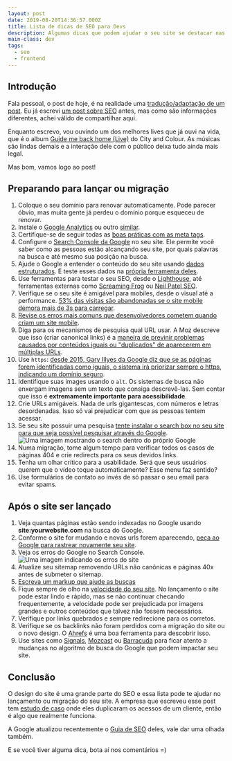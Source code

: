 ```yaml
---
layout: post
date: 2019-08-20T14:36:57.000Z
title: Lista de dicas de SEO para Devs
description: Algumas dicas que podem ajudar o seu site se destacar nas pesquisas do Google.
main-class: dev
tags:
  - seo
  - frontend
---
```

## Introdução

Fala pessoal, o post de hoje, é na realidade uma [tradução/adaptação de um post](https://dev.to/pagely/seo-cheat-sheet-for-devs-5h1g). Eu já escrevi [um post sobre SEO](https://willianjusten.com.br/como-melhorar-meu-seo/) antes, mas como são informações diferentes, achei válido de compartilhar aqui.

Enquanto escrevo, vou ouvindo um dos melhores lives que já ouvi na vida, que é o album [Guide me back home (Live)](https://open.spotify.com/album/4dfzMiWAbm39kNAbvgptDr?si=C14YEC2VS4-6pecYfOZb3g) do City and Colour. As músicas são lindas demais e a interação dele com o público deixa tudo ainda mais legal.

Mas bom, vamos logo ao post!

## Preparando para lançar ou migração

1. Coloque o seu domínio para renovar automaticamente. Pode parecer óbvio, mas muita gente já perdeu o domínio porque esqueceu de renovar.
2. Instale o [Google Analytics](https://analytics.google.com/analytics/web/) ou outro [similar](https://www.searchenginejournal.com/9-google-analytics-alternatives/92071/).
3. Certifique-se de seguir todas as [boas práticas com as meta tags](https://moz.com/blog/the-ultimate-guide-to-seo-meta-tags). 
4. Configure o [Search Console da Google](https://search.google.com/search-console/about?hl=pt-br) no seu site. Ele permite você saber como as pessoas estão alcançando seu site, por quais palavras na busca e até mesmo sua posição na busca.
5. Ajude o Google a entender o conteúdo do seu site usando [dados estruturados](https://developers.google.com/search/docs/guides/intro-structured-data?visit_id=1-636507697624367960-3670912478&rd=1). E teste esses dados na [própria ferramenta deles](https://search.google.com/structured-data/testing-tool/u/0/).
6. Use ferramentas para testar o seu SEO, desde o [Lighthouse](https://willianjusten.com.br/medindo-performance-do-seu-site-com-lighthouse/), até ferramentas externas como [Screaming Frog](https://www.screamingfrog.co.uk/seo-spider/) ou [Neil Patel SEO](https://neilpatel.com/br/seo-analyzer/).
7. Verifique se o seu site é amigável para mobiles, desde o visual até a performance. [53% das visitas são abandonadas se o site mobile demora mais de 3s para carregar](https://www.thinkwithgoogle.com/marketing-resources/data-measurement/mobile-page-speed-new-industry-benchmarks/).
8. [Revise os erros mais comuns que desenvolvedores cometem quando criam um site mobile](https://developers.google.com/search/mobile-sites/mobile-seo/common-mistakes).
9. Diga para os mecanismos de pesquisa qual URL usar. A Moz descreve que isso (criar canonical links) é a [maneira de previnir problemas causados por conteúdos iguais ou "duplicados" de aparecerem em múltiplas URLs](https://moz.com/learn/seo/canonicalization).
10. Use `https`: [desde 2015, Gary Illyes da Google diz que se as páginas forem identificadas como iguais, o sistema irá priorizar sempre o https, indicando um domínio seguro](https://www.bruceclay.com/blog/gary-illyes-interview/). 
11. Identifique suas images usando o `alt`. Os sistemas de busca não enxergam imagens sem um texto que consiga descrevê-las. Sem contar que isso é **extremamente importante para acessibilidade**.
12. Crie URLs amigáveis. Nada de urls gigantescas, com números e letras desordenadas. Isso só vai prejudicar com que as pessoas tentem acessar.
13. Se seu site possuir uma pesquisa [tente instalar o search box no seu site para que seja possível pesquisar através do Google](https://developers.google.com/search/docs/data-types/sitelinks-searchbox).
![Uma imagem mostrando o search dentro do próprio Google](https://res.cloudinary.com/practicaldev/image/fetch/s--4yXlk8jE--/c_limit%2Cf_auto%2Cfl_progressive%2Cq_auto%2Cw_880/https://pagely.com/wp-content/uploads/2018/01/search-engine-box.png)
14. Numa migração, tome algum tempo para verificar todos os casos de páginas 404 e crie redirects para os seus devidos links.
15. Tenha um olhar crítico para a usabilidade. Será que seus usuários querem que o vídeo toque automaticamente? Esse menu faz sentido?
16. Use formulários de contato ao invés de só passar o seu email para evitar spams. 

## Após o site ser lançado

1. Veja quantas páginas estão sendo indexadas no Google usando **site:yourwebsite.com** na busca do Google.
2. Conforme o site for mudando e novas urls forem aparecendo, [peça ao Google para rastrear novamente seu site](https://support.google.com/webmasters/answer/6065812?hl=en).
3. Veja os erros do Google no Search Console.
![Uma imagem indicando os erros do site](https://res.cloudinary.com/practicaldev/image/fetch/s--7wV6EGFG--/c_limit%2Cf_auto%2Cfl_progressive%2Cq_auto%2Cw_880/https://pagely.com/wp-content/uploads/2018/01/crawl-errors.png)
4. Atualize seu sitemap removendo URLs não canônicas e páginas 40x antes de submeter o sitemap.
5. [Escreva um markup que ajude as buscas](https://support.google.com/webmasters/answer/99170)
6. Fique sempre de olho na [velocidade do seu site](https://developers.google.com/speed/). No lançamento o site pode estar lindo e rápido, mas se não continuar checando frequentemente, a velocidade pode ser prejudicada por imagens grandes e outros conteúdos que talvez não fossem necessários.
7. Verifique por links quebrados e sempre redirecione para os corretos.
8. Verifique se os backlinks não foram perdidos com a migração do site ou o novo design. O [Ahrefs](https://ahrefs.com/) é uma boa ferramenta para descobrir isso.
9. Use sites como [Signals](https://cognitiveseo.com/signals/), [Mozcast](http://mozcast.com/) ou [Barracuda](https://barracuda.digital/panguin-seo-tool/) para ficar atento a mudanças no algoritmo de busca do Google que podem impactar seu site.

## Conclusão

O design do site é uma grande parte do SEO e essa lista pode te ajudar no lançamento ou migração do seu site. A empresa que escreveu esse post tem [estudo de caso](https://pagely.com/case-studies/bmc/) onde eles duplicaram os acessos de um cliente, então é algo que realmente funciona.

A Google atualizou recentemente o [Guia de SEO](https://support.google.com/webmasters/answer/7451184) deles, vale dar uma olhada também.

E se você tiver alguma dica, bota aí nos comentários =)
